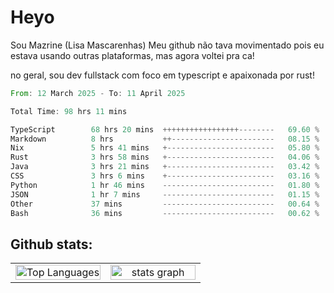 # Heyo

Sou Mazrine (Lisa Mascarenhas)
Meu github não tava movimentado pois eu estava usando outras plataformas, mas agora voltei pra ca!

no geral, sou dev fullstack com foco em typescript e apaixonada por rust!
<!--START_SECTION:waka-->

```rust
From: 12 March 2025 - To: 11 April 2025

Total Time: 98 hrs 11 mins

TypeScript        68 hrs 20 mins  +++++++++++++++++--------   69.60 %
Markdown          8 hrs           ++-----------------------   08.15 %
Nix               5 hrs 41 mins   +------------------------   05.80 %
Rust              3 hrs 58 mins   +------------------------   04.06 %
Java              3 hrs 21 mins   +------------------------   03.42 %
CSS               3 hrs 6 mins    +------------------------   03.16 %
Python            1 hr 46 mins    -------------------------   01.80 %
JSON              1 hr 7 mins     -------------------------   01.15 %
Other             37 mins         -------------------------   00.64 %
Bash              36 mins         -------------------------   00.62 %
```

<!--END_SECTION:waka-->

<!--
**Mazrine/Mazrine** is a ✨ _special_ ✨ repository because its `README.md` (this file) appears on your GitHub profile.

Here are some ideas to get you started:

- 🔭 I’m currently working on ...
- 🌱 I’m currently learning ...
- 👯 I’m looking to collaborate on ...
- 🤔 I’m looking for help with ...
- 💬 Ask me about ...
- 📫 How to reach me: ...
- 😄 Pronouns: ...
- ⚡ Fun fact: ...
-->


## Github stats:

<div align="center">
  <table width="100%">
    <tr>
      <td align="center" width="50%">
        <img src="https://github-readme-stats.vercel.app/api/top-langs/?username=mazrine&theme=tokyonight&layout=donut&langs_count=10&locale=pt-br" width="100%" alt="Top Languages" />
      </td>
      <td align="center" width="50%">
        <img src="https://github-readme-stats-yxqy.vercel.app/api?username=mazrine&hide_title=false&hide_rank=false&show_icons=true&count_private=true&disable_animations=false&theme=midnight-purple&locale=en&hide_border=true&order=1" width="100%" alt="stats graph" />
      </td>
    </tr>
  </table>
</div>
